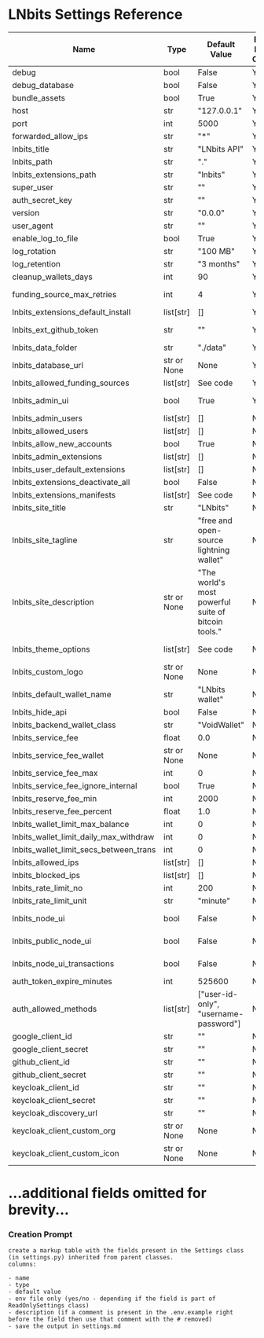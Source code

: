 # LNbits Settings Reference

| Name                           | Type                | Default Value                | Env File Only | Description                                                                                           |
|--------------------------------|---------------------|------------------------------|---------------|-------------------------------------------------------------------------------------------------------|
| debug                          | bool                | False                        | Yes           |                                                                                                       |
| debug_database                 | bool                | False                        | Yes           |                                                                                                       |
| bundle_assets                  | bool                | True                         | Yes           |                                                                                                       |
| host                           | str                 | "127.0.0.1"                  | Yes           |                                                                                                       |
| port                           | int                 | 5000                         | Yes           |                                                                                                       |
| forwarded_allow_ips            | str                 | "*"                          | Yes           | allow https behind a proxy                                                                            |
| lnbits_title                   | str                 | "LNbits API"                 | Yes           |                                                                                                       |
| lnbits_path                    | str                 | "."                          | Yes           |                                                                                                       |
| lnbits_extensions_path         | str                 | "lnbits"                     | Yes           | Path where extensions will be installed                                                               |
| super_user                     | str                 | ""                           | Yes           | ID of the super user. The user ID must exist.                                                         |
| auth_secret_key                | str                 | ""                           | Yes           | Secret Key: will default to the hash of the super user.                                               |
| version                        | str                 | "0.0.0"                      | Yes           |                                                                                                       |
| user_agent                     | str                 | ""                           | Yes           |                                                                                                       |
| enable_log_to_file             | bool                | True                         | Yes           | logging into LNBITS_DATA_FOLDER/logs/                                                                 |
| log_rotation                   | str                 | "100 MB"                     | Yes           | https://loguru.readthedocs.io/en/stable/api/logger.html#file                                          |
| log_retention                  | str                 | "3 months"                   | Yes           | https://loguru.readthedocs.io/en/stable/api/logger.html#file                                          |
| cleanup_wallets_days           | int                 | 90                           | Yes           | for database cleanup commands                                                                         |
| funding_source_max_retries     | int                 | 4                            | Yes           | How many times to retry connectiong to the Funding Source before defaulting to the VoidWallet         |
| lnbits_extensions_default_install | list[str]         | []                           | Yes           | Extensions to be installed by default.                                                                |
| lnbits_ext_github_token        | str                 | ""                           | Yes           | GitHub has rate-limits for its APIs. The limit can be increased specifying a GITHUB_TOKEN             |
| lnbits_data_folder             | str                 | "./data"                     | Yes           | Database: to use SQLite, specify LNBITS_DATA_FOLDER                                                   |
| lnbits_database_url            | str or None         | None                         | Yes           | Database: to use PostgreSQL, specify LNBITS_DATABASE_URL                                              |
| lnbits_allowed_funding_sources | list[str]           | See code                     | Yes           | which fundingsources are allowed in the admin ui                                                      |
| lnbits_admin_ui                | bool                | True                         | Yes           | Enable Admin GUI, available for the first user in LNBITS_ADMIN_USERS if available.                    |
| lnbits_admin_users             | list[str]           | []                           | No            | Allow users and admins by user IDs (comma separated list)                                             |
| lnbits_allowed_users           | list[str]           | []                           | No            | Allow users and admins by user IDs (comma separated list)                                             |
| lnbits_allow_new_accounts      | bool                | True                         | No            | Disable account creation for new users                                                                |
| lnbits_admin_extensions        | list[str]           | []                           | No            | Extensions only admin can access                                                                      |
| lnbits_user_default_extensions | list[str]           | []                           | No            | Extensions enabled by default when a user is created                                                  |
| lnbits_extensions_deactivate_all | bool              | False                        | No            | Start LNbits core only. The extensions are not loaded.                                                |
| lnbits_extensions_manifests    | list[str]           | See code                     | No            | LNBITS_EXTENSIONS_MANIFESTS URLs                                                                      |
| lnbits_site_title              | str                 | "LNbits"                     | No            | Change theme                                                                                          |
| lnbits_site_tagline            | str                 | "free and open-source lightning wallet" | No     | Change theme                                                                                          |
| lnbits_site_description        | str or None         | "The world's most powerful suite of bitcoin tools." | No | Change theme                                                                                          |
| lnbits_theme_options           | list[str]           | See code                     | No            | Choose from bitcoin, mint, flamingo, freedom, salvador, autumn, monochrome, classic, cyber            |
| lnbits_custom_logo             | str or None         | None                         | No            | LNBITS_CUSTOM_LOGO URL                                                                               |
| lnbits_default_wallet_name     | str                 | "LNbits wallet"              | No            | Change theme                                                                                          |
| lnbits_hide_api                | bool                | False                        | No            | Hides wallet api, extensions can choose to honor                                                      |
| lnbits_backend_wallet_class    | str                 | "VoidWallet"                 | No            | which fundingsources are allowed in the admin ui                                                      |
| lnbits_service_fee             | float               | 0.0                          | No            | the service fee (in percent)                                                                         |
| lnbits_service_fee_wallet      | str or None         | None                         | No            | the wallet where fees go to                                                                          |
| lnbits_service_fee_max         | int                 | 0                            | No            | the maximum fee per transaction (in satoshis)                                                        |
| lnbits_service_fee_ignore_internal | bool            | True                         | No            | disable fees for internal transactions                                                               |
| lnbits_reserve_fee_min         | int                 | 2000                         | No            | value in millisats                                                                                   |
| lnbits_reserve_fee_percent     | float               | 1.0                          | No            | value in percent                                                                                     |
| lnbits_wallet_limit_max_balance| int                 | 0                            | No            | limit the maximum balance for each wallet                                                            |
| lnbits_wallet_limit_daily_max_withdraw | int         | 0                            | No            | limit the maximum daily withdraw for each wallet                                                     |
| lnbits_wallet_limit_secs_between_trans | int         | 0                            | No            | limit the seconds between transactions                                                               |
| lnbits_allowed_ips             | list[str]           | []                           | No            | Server security, rate limiting ips, blocked ips, allowed ips                                         |
| lnbits_blocked_ips             | list[str]           | []                           | No            | Server security, rate limiting ips, blocked ips, allowed ips                                         |
| lnbits_rate_limit_no           | int                 | 200                          | No            | Server security, rate limiting ips, blocked ips, allowed ips                                         |
| lnbits_rate_limit_unit         | str                 | "minute"                     | No            | Server security, rate limiting ips, blocked ips, allowed ips                                         |
| lnbits_node_ui                 | bool                | False                        | No            | Enable Node Management without activating the LNBITS Admin GUI                                       |
| lnbits_public_node_ui          | bool                | False                        | No            | Enable Node Management without activating the LNBITS Admin GUI                                       |
| lnbits_node_ui_transactions    | bool                | False                        | No            | Enabling the transactions tab can cause crashes on large Core Lightning nodes.                       |
| auth_token_expire_minutes      | int                 | 525600                       | No            | AUTH_TOKEN_EXPIRE_MINUTES                                                                            |
| auth_allowed_methods           | list[str]           | ["user-id-only", "username-password"] | No | Possible authorization methods                                                                       |
| google_client_id               | str                 | ""                           | No            | Google OAuth Config                                                                                  |
| google_client_secret           | str                 | ""                           | No            | Google OAuth Config                                                                                  |
| github_client_id               | str                 | ""                           | No            | GitHub OAuth Config                                                                                  |
| github_client_secret           | str                 | ""                           | No            | GitHub OAuth Config                                                                                  |
| keycloak_client_id             | str                 | ""                           | No            | Keycloak OAuth Config                                                                                |
| keycloak_client_secret         | str                 | ""                           | No            | Keycloak OAuth Config                                                                                |
| keycloak_discovery_url         | str                 | ""                           | No            | Keycloak OAuth Config                                                                                |
| keycloak_client_custom_org     | str or None         | None                         | No            | Keycloak OAuth Config                                                                                |
| keycloak_client_custom_icon    | str or None         | None                         | No            | Keycloak OAuth Config                                                                                |

# ...additional fields omitted for brevity...




### Creation Prompt
```
create a markup table with the fields present in the Settings class (in settings.py) inherited from parent classes.
columns:

- name
- type
- default value
- env file only (yes/no - depending if the field is part of ReadOnlySettings class)
- description (if a comment is present in the .env.example right before the field then use that comment with the # removed)
- save the output in settings.md
```
